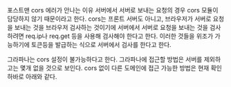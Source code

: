 포스트맨 cors 에러가 안나는 이유
서버에서 서버로 보내는 요청의 경우 cors 모듈이 담당하지 않기 때문이라고 한다.
cors는 프론트 서버도 아니고, 브라우저가 서버로 요청을 보내는 것을 브라우저 검사하는 것이기에 서버에서 서버로 요청을 보내는 것을 검사하려면 req.ip나 req.get 등을 사용해 검사해야 한다고 한다.
이러한 것들을 위조가 가능하기에 토큰등을 발급하는 식으로 서버에서 검사를 한다고 한다.

그라파나는 cors 설정이 불가능하다고 한다.
그라파나에 접근할 방법은 서버를 제외하고는 몇개 없을 것으로 보인다.
cors 없이 다른 도메인에 접근 가능한 방법은 현재 확인하바로 아래와 같다.
<script>
<link>
<iframe>
<video>
<audio>
<img>

클라이언트 상에서 세션가지고 iframe 로그인 처리를 해주는 부분까지는 구현할 수 있었다.
const session = '5db283c809c4e82aa0409c924f256491'
document.cookie = `grafana_session=${session}; path=/`

두줄이면 충분했다.
이제는 프로젝트 서버단에서 그라파나를 호출하여 세션을 받아 클라이언트에 넘겨줄수 있는 로직을 구축, 그라파나 페이지를 빠져나갈시 세션을 로그아웃처리를 하면 보안 문제는 어느정도 해결할 수 있을것으로 보인다.
서버가 클라이언트로서 다른서버의 api를 호출하기 위해서는 RestTemplate을 사용한다고 한다.
스프링 3.0 부터 지원하는 기능이기에 다행히 프로젝트 상에서는 처리를 할 수 있을 것으로 보인다.

서버단 restTemplate를 이용하여 session을 받아오는데 성공할수 있었다.
이때 사용하는 메소드로는 postForEntity 가 있으면 해당 메소드로 그라파나 서버를 호출시 무사히 헤더값과 메세지를 받아올수 있다.
문제는 이것을 클라이언트로 넘겨 줄 경우 Cookies의 값이 저장되지 않는다는 점이다.
하드코딩이 됐지만 리스트에서 Cookies 객체를 찾아 value 값을 뽑아 내주었다.
HttpOnly 속성역시 제거해 줌으로서 쿠키를 클라이언트에 적용할수 있게 되었다.
하지만 이런 세션 역시 탈취 위험이 있으므로 보안을 위해 세션 만료 시간을 매우 짧게 가져가고 jwt토큰 방식으로 전환하던지, 아니면 해당 세션의 권한을 제한할 필요가 있었다.
다행히 그라파나에는 아이디별 권한을 제한할수 있는 권한 설정이 존재했기에 아이디 권한 설정으로 접근권한을 어디까지나 view로만 두기로 했다.

